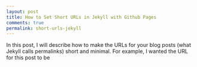 ```yaml
---
layout: post
title: How to Set Short URLs in Jekyll with Github Pages
comments: true
permalink: short-urls-jekyll
---
```


In this post, I will describe how to make the URLs for your blog
posts (what Jekyll calls permalinks) short and minimal.  For
example, I wanted the URL for this post to be
